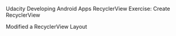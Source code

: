 Udacity
Developing Android Apps
RecyclerView
Exercise: Create RecyclerView

Modified a RecyclerView Layout
